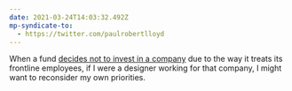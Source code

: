 ```yaml
---
date: 2021-03-24T14:03:32.492Z
mp-syndicate-to:
  - https://twitter.com/paulrobertlloyd
---
```

When a fund [decides not to invest in a company](https://www.theguardian.com/uk-news/2021/mar/24/top-uk-fund-refuses-to-invest-in-deliveroo-amid-concern-over-riders-rights) due to the way it treats its frontline employees, if I were a designer working for that company, I might want to reconsider my own priorities.
